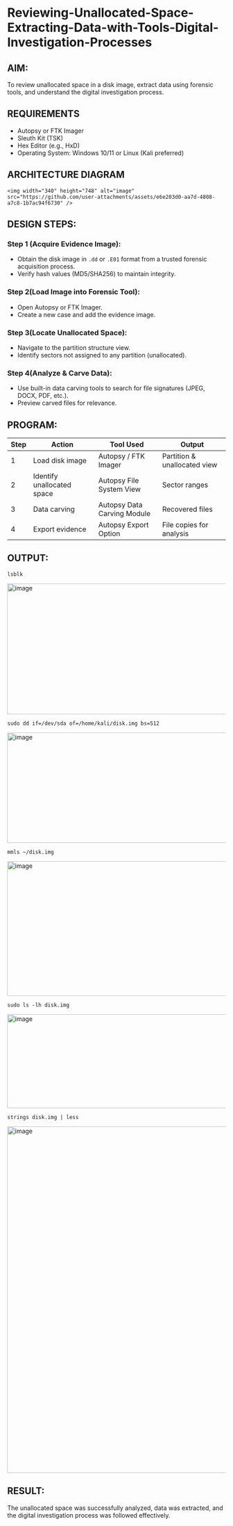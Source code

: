 # Reviewing-Unallocated-Space-Extracting-Data-with-Tools-Digital-Investigation-Processes
## AIM:
To review unallocated space in a disk image, extract data using forensic tools, and understand the digital investigation process.
## REQUIREMENTS
- Autopsy or FTK Imager
- Sleuth Kit (TSK)
- Hex Editor (e.g., HxD)
- Operating System: Windows 10/11 or Linux (Kali preferred)
## ARCHITECTURE DIAGRAM
```mermaid
<img width="340" height="748" alt="image" src="https://github.com/user-attachments/assets/e6e203d0-aa7d-4808-a7c8-1b7ac94f6730" />

```
## DESIGN STEPS:
### Step 1 (Acquire Evidence Image):
- Obtain the disk image in ```.dd``` or ```.E01``` format from a trusted forensic acquisition process.
- Verify hash values (MD5/SHA256) to maintain integrity.

### Step 2(Load Image into Forensic Tool):
- Open Autopsy or FTK Imager.
- Create a new case and add the evidence image.

### Step 3(Locate Unallocated Space):
- Navigate to the partition structure view.
- Identify sectors not assigned to any partition (unallocated).
### Step 4(Analyze & Carve Data):
- Use built-in data carving tools to search for file signatures (JPEG, DOCX, PDF, etc.).
- Preview carved files for relevance.
  
## PROGRAM:
| Step | Action                     | Tool Used                   | Output                       |
| ---- | -------------------------- | --------------------------- | ---------------------------- |
| 1    | Load disk image            | Autopsy / FTK Imager        | Partition & unallocated view |
| 2    | Identify unallocated space | Autopsy File System View    | Sector ranges                |
| 3    | Data carving               | Autopsy Data Carving Module | Recovered files              |
| 4    | Export evidence            | Autopsy Export Option       | File copies for analysis     |


## OUTPUT:

```
lsblk
```

<img width="864" height="301" alt="image" src="https://github.com/user-attachments/assets/b51ca3e7-5126-4db3-b6ba-4e5cd00fe184" />

```
sudo dd if=/dev/sda of=/home/kali/disk.img bs=512
```

<img width="946" height="254" alt="image" src="https://github.com/user-attachments/assets/7a473851-8323-48ae-a8af-e98ad91cbece" />

```
mmls ~/disk.img
```

<img width="1096" height="310" alt="image" src="https://github.com/user-attachments/assets/c8c20128-949f-46ac-bdd5-19a69e84b04b" />

```
sudo ls -lh disk.img
```

<img width="879" height="216" alt="image" src="https://github.com/user-attachments/assets/c5e59f73-84d6-4d6b-8d4f-a5e40db7d3c9" />


```
strings disk.img | less
```
<img width="1390" height="797" alt="image" src="https://github.com/user-attachments/assets/95226f66-52a7-4fd3-9bd9-43ff08b3c72d" />


## RESULT:
The unallocated space was successfully analyzed, data was extracted, and the digital investigation process was followed effectively.

